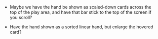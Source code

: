 - Maybe we have the hand be shown as scaled-down cards across the top of the play area, and have that bar stick to the
  top of the screen if you scroll?

- Have the hand shown as a sorted linear hand, but enlarge the hovered card?
